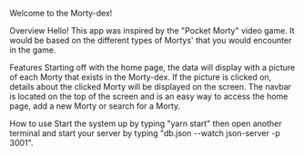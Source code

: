 Welcome to the Morty-dex!

Overview
Hello! This app was inspired by the "Pocket Morty" video game. It would be based on the different types of Mortys' that you would encounter in the game.

Features
Starting off with the home page, the data will display with a picture of each Morty that exists in the Morty-dex. If the picture is clicked on, details about the clicked Morty will be displayed on the screen. 
The navbar is located on the top of the screen and is an easy way to access the home page, add a new Morty or search for a Morty.

How to use
Start the system up by typing "yarn start"
then open another terminal and start your server by typing "db.json --watch json-server -p 3001".